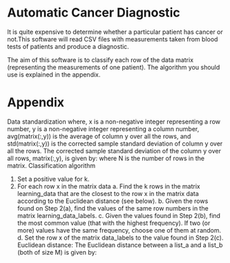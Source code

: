 # Automatic Cancer Diagnostic
It is quite expensive to determine whether a particular patient has cancer or not.This software will read CSV files with measurements taken from blood tests of patients and produce a diagnostic.

The aim of this software is to classify each row of the data matrix (representing the measurements of one patient). The algorithm you should use is explained in the appendix.

# Appendix
Data standardization
where, x is a non-negative integer representing a row number, y is a non-negative integer representing a column number, avg(matrix(:,y)) is the average of column y over all the rows, and std(matrix(:,y)) is the corrected sample standard deviation of column y over all the rows.
The corrected sample standard deviation of the column y over all rows, matrix(:,y), is given by:
where N is the number of rows in the matrix.
Classification algorithm
1. Set a positive value for k.
2. For each row x in the matrix data
 a. Find the k rows in the matrix learning_data that are the closest to the row x in the matrix data
according to the Euclidean distance (see below).
 b. Given the rows found on Step 2(a), find the values of the same row numbers in the matrix
learning_data_labels.
 c. Given the values found in Step 2(b), find the most common value (that with the highest
frequency). If two (or more) values have the same frequency, choose one of them at random.
 d. Set the row x of the matrix data_labels to the value found in Step 2(c).
Euclidean distance:
The Euclidean distance between a list_a and a list_b (both of size M) is given by:


